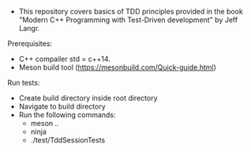  - This repository covers basics of TDD principles provided in the book "Modern C++ Programming with Test-Driven development" by Jeff Langr.
 
 Prerequisites:
  - C++ compailer std = c++14.
  - Meson build tool (https://mesonbuild.com/Quick-guide.html)

 Run tests:
  -  Create build directory inside root directory
  -  Navigate to build directory  
  - Run the following commands:
      - meson ..
      - ninja
      - ./test/TddSessionTests

